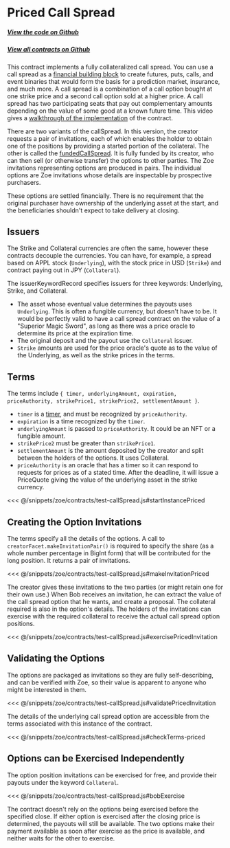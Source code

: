 # Priced Call Spread

<Zoe-Version/>

##### [View the code on Github](https://github.com/Agoric/agoric-sdk/blob/master/packages/zoe/src/contracts/callSpread/pricedCallSpread.js)
##### [View all contracts on Github](https://github.com/Agoric/agoric-sdk/tree/master/packages/zoe/src/contracts)

This contract implements a fully collateralized call spread. You can use a call spread as a
[financial building block](https://youtu.be/m5Pf2d1tHCs) to create futures, puts, calls, and event
binaries that would form the basis for a prediction market, insurance, and much more. A call spread
is a combination of a call option bought at one strike price and a second call option sold at a
higher price. A call spread has two participating seats that pay out complementary amounts depending
on the value of some good at a known future time. This video gives a
[walkthrough of the implementation](https://youtu.be/m5Pf2d1tHCs?t=3566) of the contract.

There are two variants of the callSpread.  In this version, the creator requests a pair of
invitations, each of which enables the holder to obtain one of the positions by providing a started
portion of the collateral. The other is called the [fundedCallSpread](./fundedCallSpread.md). It is
fully funded by its creator, who can then sell (or otherwise transfer) the options to other parties.
The Zoe invitations representing options are produced in pairs.  The individual options are Zoe
invitations whose details are inspectable by prospective purchasers.

These options are settled financially. There is no requirement that the original purchaser have
ownership of the underlying asset at the start, and the beneficiaries shouldn't expect to take
delivery at closing.

## Issuers

The Strike and Collateral currencies are often the same, however these contracts decouple the
currencies. You can have, for example, a spread based on APPL stock (`Underlying`), with the stock
price in USD (`Strike`) and contract paying out in JPY (`Collateral`).

The issuerKeywordRecord specifies issuers for three keywords: Underlying, Strike, and Collateral.
 * The asset whose eventual value determines the payouts uses `Underlying`. This is often a fungible
   currency, but doesn't have to be. It would be perfectly valid to have a call spread contract on
   the value of a "Superior Magic Sword", as long as there was a price oracle to determine its price
   at the expiration time.
 * The original deposit and the payout use the `Collateral` issuer.
 * `Strike` amounts are used for the price oracle's quote as to the value of the Underlying, as
   well as the strike prices in the terms.

## Terms

The terms include `{ timer, underlyingAmount, expiration, priceAuthority, strikePrice1,
strikePrice2, settlementAmount }`.
 * `timer` is a
   [timer](https://github.com/Agoric/agoric-sdk/blob/master/packages/cosmic-swingset/TimerService.md),
   and must be recognized by `priceAuthority`.
 * `expiration` is a time recognized by the `timer`.
 * `underlyingAmount` is passed to `priceAuthority`. It could be an NFT or a fungible amount.
 * `strikePrice2` must be greater than `strikePrice1`.
 * `settlementAmount` is the amount deposited by the creator and split between the holders of the
 options. It uses Collateral.
 * `priceAuthority` is an oracle that has a timer so it can respond to requests for prices as of a
   stated time. After the deadline, it will issue a PriceQuote giving the value of the underlying
   asset in the strike currency.

<<< @/snippets/zoe/contracts/test-callSpread.js#startInstancePriced

## Creating the Option Invitations

The terms specify all the details of the options. A call to `creatorFacet.makeInvitationPair()` is
required to specify the share (as a whole number percentage in BigInt form) that will be contributed for the long
position. It returns a pair of invitations.

<<< @/snippets/zoe/contracts/test-callSpread.js#makeInvitationPriced

The creator gives these invitations to the two parties (or might retain one for their own use.) When
Bob receives an invitation, he can extract the value of the call spread option that he wants, and
create a proposal. The collateral required is also in the option's details. The holders of the
invitations can exercise with the required collateral to receive the actual call spread option
positions.

<<< @/snippets/zoe/contracts/test-callSpread.js#exercisePricedInvitation

## Validating the Options

The options are packaged as invitations so they are fully self-describing, and can be verified with
Zoe, so their value is apparent to anyone who might be interested in them.

<<< @/snippets/zoe/contracts/test-callSpread.js#validatePricedInvitation

The details of the underlying call spread option are accessible from the terms associated with this
instance of the contract.

<<< @/snippets/zoe/contracts/test-callSpread.js#checkTerms-priced

## Options can be Exercised Independently

 The option position invitations can be exercised for free, and provide their payouts under the
keyword `Collateral`.

<<< @/snippets/zoe/contracts/test-callSpread.js#bobExercise

The contract doesn't rely on the options being exercised before the specified close. If either
option is exercised after the closing price is determined, the payouts will still be available. The
two options make their payment available as soon after exercise as the price is available, and
neither waits for the other to exercise.

